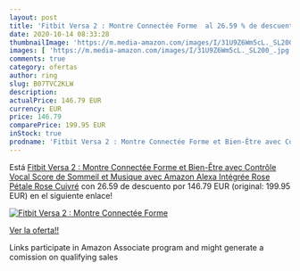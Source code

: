 ```yaml
---
layout: post
title: 'Fitbit Versa 2 : Montre Connectée Forme  al 26.59 % de descuento'
date: 2020-10-14 08:33:28
thumbnailImage: 'https://m.media-amazon.com/images/I/31U9Z6Wm5cL._SL200_.jpg'
images: [ 'https://m.media-amazon.com/images/I/31U9Z6Wm5cL._SL200_.jpg' ]
comments: true
category: ofertas
author: ring
slug: B07TVC2KLW
description:
actualPrice: 146.79 EUR
currency: EUR
price: 146.79
comparePrice: 199.95 EUR
inStock: true
prodname: 'Fitbit Versa 2 : Montre Connectée Forme et Bien-Être avec Contrôle Vocal  Score de Sommeil et Musique  avec Amazon Alexa Intégrée  Rose Pétale Rose Cuivré'
---
```


Está [Fitbit Versa 2 : Montre Connectée Forme et Bien-Être avec Contrôle Vocal  Score de Sommeil et Musique  avec Amazon Alexa Intégrée  Rose Pétale Rose Cuivré](https://www.amazon.fr/dp/B07TVC2KLW/?tag=tolees0d-21) con 26.59 de descuento por 146.79 EUR (original: 199.95 EUR) en el siguiente enlace!

[![Fitbit Versa 2 : Montre Connectée Forme ](https://m.media-amazon.com/images/I/31U9Z6Wm5cL._SL200_.jpg)](https://www.amazon.fr/dp/B07TVC2KLW/?tag=tolees0d-21)

[Ver la oferta!!](https://www.amazon.fr/dp/B07TVC2KLW/?tag=tolees0d-21)

Links participate in Amazon Associate program and might generate a comission on qualifying sales


